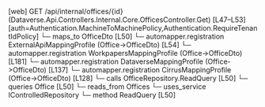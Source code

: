 [web] GET /api/internal/offices/{id}  (Dataverse.Api.Controllers.Internal.Core.OfficesController.Get)  [L47–L53] [auth=Authentication.MachineToMachinePolicy,Authentication.RequireTenantIdPolicy]
  └─ maps_to OfficeDto [L50]
    └─ automapper.registration ExternalApiMappingProfile (Office->OfficeDto) [L54]
    └─ automapper.registration WorkpapersMappingProfile (Office->OfficeDto) [L181]
    └─ automapper.registration DataverseMappingProfile (Office->OfficeDto) [L137]
    └─ automapper.registration CirrusMappingProfile (Office->OfficeDto) [L128]
  └─ calls OfficeRepository.ReadQuery [L50]
  └─ queries Office [L50]
    └─ reads_from Offices
  └─ uses_service IControlledRepository<Office>
    └─ method ReadQuery [L50]

